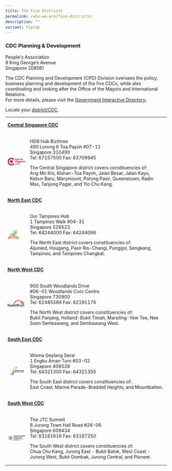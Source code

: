 ```yaml
---
title: The Five Districts
permalink: /who-we-are/five-districts/
description: ""
variant: tiptap
---
```

<h3>CDC Planning &amp; Development</h3>
<p>People's Association
<br>9 King George’s Avenue
<br>Singapore 208581</p>
<p>The CDC Planning and Development (CPD) Division oversees the policy, business
planning and development of the five CDCs, while also coordinating and
looking after the Office of the Mayors and International Relations.
<br>For more details, please visit the <a href="https://www.sgdi.gov.sg/ministries/mccy/statutory-boards/pa/departments/partnership" rel="noopener noreferrer nofollow" target="_blank">Government Interactive Directory.</a>
</p>
<p></p>
<p>Locate your <a href="https://www.gowhere.gov.sg/cdc" rel="noopener noreferrer nofollow" target="_blank">district/CDC</a>.</p>
<p></p>
<table style="minWidth: 50px">
<colgroup>
<col>
<col>
</colgroup>
<tbody>
<tr>
<td rowspan="1" colspan="2">
<p><strong><a href="https://centralsingapore.cdc.gov.sg" rel="noopener noreferrer nofollow" target="_blank">Central Singapore CDC</a></strong>
</p>
</td>
</tr>
<tr>
<td rowspan="1" colspan="1">
<div class="isomer-image-wrapper">
<img style="width:160px; float:left;right-margin:20px;" height="auto" width="100%" alt="Ngee Ann Kongsi (NAK) – CDC COVID-19 Relief Fund (COVID Relief Fund)" src="/images/CDC%20Logos/01.png">
</div>
</td>
<td rowspan="1" colspan="1">
<p>HDB Hub Bizthree
<br>490 Lorong 6 Toa Payoh #07-11
<br>Singapore 310490
<br>Tel: 67157500 Fax: 63709945
<br>
</p>
<p>The Central Singapore district covers constituencies of:
<br>Ang Mo Kio, Bishan-Toa Payoh, Jalan Besar, Jalan Kayu, Kebun Baru, Marymount,
Potong Pasir, Queenstown, Radin Mas, Tanjong Pagar, and Yio Chu Kang.</p>
</td>
</tr>
<tr>
<td rowspan="1" colspan="2">
<p><strong><a href="https://northeast.cdc.gov.sg" rel="noopener noreferrer nofollow" target="_blank">North East CDC</a></strong>
</p>
</td>
</tr>
<tr>
<td rowspan="1" colspan="1">
<div class="isomer-image-wrapper">
<img style="width:160px; float:left;right-margin:20px;" height="auto" width="100%" alt="Ngee Ann Kongsi (NAK) – CDC COVID-19 Relief Fund (COVID Relief Fund)" src="/images/CDC%20Logos/02.png">
</div>
</td>
<td rowspan="1" colspan="1">
<p>Our Tampines Hub
<br>1 Tampines Walk #04-31
<br>Singapore 528523
<br>Tel: 64244000 Fax: 64244066
<br>
</p>
<p>The North East district covers constituencies of:
<br>Aljunied, Hougang, Pasir Ris-Changi, Punggol, Sengkang, Tampines, and
Tampines Changkat.</p>
</td>
</tr>
<tr>
<td rowspan="1" colspan="2">
<p><strong><a href="https://northwest.cdc.gov.sg" rel="noopener noreferrer nofollow" target="_blank">North West CDC</a></strong>
</p>
</td>
</tr>
<tr>
<td rowspan="1" colspan="1">
<div class="isomer-image-wrapper">
<img style="width:160px; float:left;right-margin:20px;" height="auto" width="100%" alt="Ngee Ann Kongsi (NAK) – CDC COVID-19 Relief Fund (COVID Relief Fund)" src="/images/CDC%20Logos/03.png">
</div>
</td>
<td rowspan="1" colspan="1">
<p>900 South Woodlands Drive
<br>#06-01 Woodlands Civic Centre
<br>Singapore 730900
<br>Tel: 62485566 Fax: 62191176
<br>
</p>
<p>The North West district covers constituencies of:
<br>Bukit Panjang, Holland-Bukit Timah, Marsiling-Yew Tee, Nee Soon Sembawang,
and Sembawang West.</p>
</td>
</tr>
<tr>
<td rowspan="1" colspan="2">
<p><strong><a href="https://southeast.cdc.gov.sg" rel="noopener noreferrer nofollow" target="_blank">South East CDC</a></strong>
</p>
</td>
</tr>
<tr>
<td rowspan="1" colspan="1">
<div class="isomer-image-wrapper">
<img style="width:160px; float:left;right-margin:20px;" height="auto" width="100%" alt="Ngee Ann Kongsi (NAK) – CDC COVID-19 Relief Fund (COVID Relief Fund)" src="/images/CDC%20Logos/south-east-cdc-(1).jpg">
</div>
</td>
<td rowspan="1" colspan="1">
<p>Wisma Geylang Serai
<br>1 Engku Aman Turn #03-02
<br>Singapore 408528
<br>Tel: 64321300 Fax: 64321355
<br>
</p>
<p>The South East district covers constituencies of:
<br>East Coast, Marine Parade-Braddell Heights, and Mountbatten.</p>
</td>
</tr>
<tr>
<td rowspan="1" colspan="2">
<p><strong><a href="https://southwest.cdc.gov.sg" rel="noopener noreferrer nofollow" target="_blank">South West CDC</a></strong>
</p>
</td>
</tr>
<tr>
<td rowspan="1" colspan="1">
<div class="isomer-image-wrapper">
<img style="width:160px; float:left;right-margin:20px;" height="auto" width="100%" alt="Ngee Ann Kongsi (NAK) – CDC COVID-19 Relief Fund (COVID Relief Fund)" src="/images/CDC%20Logos/sw_cdc_logo_fa-1-(1).png">
</div>
</td>
<td rowspan="1" colspan="1">
<p>The JTC Summit
<br>8 Jurong Town Hall Road #26-06
<br>Singapore 609434
<br>Tel: 63161616 Fax: 63167250
<br>
</p>
<p>The South West district covers constituencies of:
<br>Chua Chu Kang, Jurong East - Bukit Batok, West Coast - Jurong West, Bukit
Gombak, Jurong Central, and Pioneer.</p>
</td>
</tr>
</tbody>
</table>
<p></p>